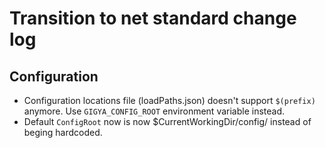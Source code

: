 # Transition to net standard change log

## Configuration

- Configuration locations file (loadPaths.json) doesn't support `$(prefix)` anymore. Use `GIGYA_CONFIG_ROOT` environment variable instead.
- Default `ConfigRoot` now is now $CurrentWorkingDir/config/ instead of beging hardcoded.